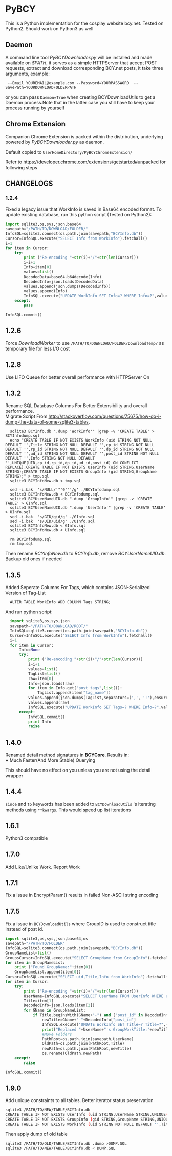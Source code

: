 # PyBCY
This is a Python implementation for the cosplay website bcy.net. Tested on Python2. Should work on Python3 as well

## Daemon

A command line tool *PyBCYDownloader.py* will be installed and made available on *$PATH*, it serves as a simple HTTPServer that accept POST requests, extract and download corresponding BCY.net posts, it take three arguments, example:

```
 --Email YOUREMAIL@example.com --Password=YOURPASSWORD  --SavePath=YOURDOWNLOADFOLDERPATH
```
or you can pass ```Daemon=True``` when creating BCYDownloadUtils to get a Daemon process.Note that in the latter case you still have to keep your process running by yourself


## Chrome Extension

Companion Chrome Extension is packed within the distribution, underlying powered by *PyBCYDownloader.py* as daemon.  

Default copied to ```UserHomeDirectory/PyBCYChromeExtension/```

Refer to
<https://developer.chrome.com/extensions/getstarted#unpacked> for following steps

## CHANGELOGS

### 1.2.4
  Fixed a legacy issue that WorkInfo is saved in Base64 encoded format. To update existing database, run this python script (Tested on Python2):

```python
import sqlite3,os,sys,json,base64
savepath="/PATH/TO/DOWNLOAD/FOLDER/"
InfoSQL=sqlite3.connect(os.path.join(savepath,"BCYInfo.db"))
Cursor=InfoSQL.execute("SELECT Info from WorkInfo").fetchall()
i=1
for item in Cursor:
    try:
        print ("Re-encoding "+str(i)+"/"+str(len(Cursor)))
        i=i+1
        Info=item[0]
        values=list()
        DecodedData=base64.b64decode(Info)
        DecodedInfo=json.loads(DecodedData)
        values.append(json.dumps(DecodedInfo))
        values.append(Info)
        InfoSQL.execute("UPDATE WorkInfo SET Info=? WHERE Info=?",values)
    except:
        pass

InfoSQL.commit()

```

## 1.2.6
  Force *DownloadWorker* to use ``` /PATH/TO/DOWNLOAD/FOLDER/DownloadTemp/ ``` as temporary file for less I/O cost
## 1.2.8
  Use LIFO Queue for better overall performance with HTTPServer On

## 1.3.2
  Rename SQL Database Columns For Better Extensibility and overall performance.  
  Migrate Script From <http://stackoverflow.com/questions/75675/how-do-i-dump-the-data-of-some-sqlite3-tables>.

```
  sqlite3 BCYInfo.db ".dump 'WorkInfo'" |grep -v 'CREATE TABLE' > BCYInfodump.sql
  echo "CREATE TABLE IF NOT EXISTS WorkInfo (uid STRING NOT NULL DEFAULT '',Title STRING NOT NULL DEFAULT '',cp_id STRING NOT NULL DEFAULT '',rp_id STRING NOT NULL DEFAULT '',dp_id STRING NOT NULL DEFAULT '',ud_id STRING NOT NULL DEFAULT '',post_id STRING NOT NULL DEFAULT '',Info STRING NOT NULL DEFAULT '',UNIQUE(UID,cp_id,rp_id,dp_id,ud_id,post_id) ON CONFLICT REPLACE);CREATE TABLE IF NOT EXISTS UserInfo (uid STRING,UserName STRING);CREATE TABLE IF NOT EXISTS GroupInfo (gid STRING,GroupName STRING);" > tmp.sql
  sqlite3 BCYInfoNew.db < tmp.sql

  sed -i.bak  's/NULL/'"'0'"'/g' ./BCYInfodump.sql
  sqlite3 BCYInfoNew.db < BCYInfodump.sql
  sqlite3 BCYUserNameUID.db ".dump 'GroupInfo'" |grep -v 'CREATE TABLE' > GInfo.sql
  sqlite3 BCYUserNameUID.db ".dump 'UserInfo'" |grep -v 'CREATE TABLE' > UInfo.sql
  sed -i.bak  's/GID/gid/g' ./GInfo.sql
  sed -i.bak  's/UID/uid/g' ./UInfo.sql
  sqlite3 BCYInfoNew.db < GInfo.sql
  sqlite3 BCYInfoNew.db < UInfo.sql

  rm BCYInfodump.sql
  rm tmp.sql
```
  Then rename *BCYInfoNew.db* to *BCYInfo.db*, remove *BCYUserNameUID.db*. Backup old ones if needed

## 1.3.5
  Added Seperate Columns For Tags, which contains JSON-Serialized Version of Tag-List

```
  ALTER TABLE WorkInfo ADD COLUMN Tags STRING;
```
  And run python script:
```python
  import sqlite3,os,sys,json
  savepath="/PATH/TO/DOWNLOAD/ROOT/"
  InfoSQL=sqlite3.connect(os.path.join(savepath,"BCYInfo.db"))
  Cursor=InfoSQL.execute("SELECT Info from WorkInfo").fetchall()
  i=1
  for item in Cursor:
      Info=None
      try:
          print ("Re-encoding "+str(i)+"/"+str(len(Cursor)))
          i=i+1
          values=list()
          TagList=list()
          raw=item[0]
          Info=json.loads(raw)
          for item in Info.get("post_tags",list()):
              TagList.append(item["tag_name"])
          values.append(json.dumps(TagList,separators=(',', ':'),ensure_ascii=False, encoding='utf8'))
          values.append(raw)
          InfoSQL.execute("UPDATE WorkInfo SET Tags=? WHERE Info=?",values)
      except:
          InfoSQL.commit()
          print Info
          raise
```
## 1.4.0
  Renamed detail method signatures in **BCYCore**.
  Results in:  
  **+** Much Faster(And More Stable) Querying

  This should have no effect on you unless you are not using the detail wrapper

## 1.4.4
  `since` and `to` keywords has been added to `BCYDownloadUtils` 's iterating methods using `**kwargs`. This would speed up list iterations

## 1.6.1
  Python3 compatible

## 1.7.0
  Add Like/Unlike Work. Report Work

## 1.7.1
  Fix a issue in EncryptParam() results in failed Non-ASCII string encoding

## 1.7.5
  Fix a issue in `BCYDownloadUtils` where GroupID is used to construct title instead of post id.


```python
import sqlite3,os,sys,json,base64,os
savepath="/PATH/TO/FOLDER"
InfoSQL=sqlite3.connect(os.path.join(savepath,"BCYInfo.db"))
GroupNameList=list()
GroupsCursor=InfoSQL.execute("SELECT GroupName from GroupInfo").fetchall()
for item in GroupNameList:
    print ("Found GroupName:"+item[0])
    GroupNameList.append(item[0])
Cursor=InfoSQL.execute("SELECT uid,Title,Info from WorkInfo").fetchall()
for item in Cursor:
    try:
        print ("Re-encoding "+str(i)+"/"+str(len(Cursor)))
        UserName=InfoSQL.execute("SELECT UserName FROM UserInfo WHERE uid=?",(item[0],)).next()[0]
        Title=item[1]
        DecodedInfo=json.loads(item[2])
        for GName in GroupNameList:
            if Title.beginsWith(GName+"-") and ("post_id" in DecodedInfo.keys()):
                newTitle=GName+"-"+DecodedInfo["post_id"]
                InfoSQL.execute("UPDATE WorkInfo SET Title=? Title=?",(newTitle,Title,))
                print("Replaced "+UserName+"'s GroupWorkTitle:"+newTitle)
                #Move Folders
                PathRoot=os.path.join(savepath,UserName)
                OldPath=os.path.join(PathRoot,Title)
                newPath=os.path.join(PathRoot,newTitle)
                os.rename(OldPath,newPath)
    except:
        raise

InfoSQL.commit()

```

## 1.9.0
  Add unique constraints to all tables. Better iterator status preservation

```bash
sqlite3 /PATH/TO/NEW/TABLE/BCYInfo.db
CREATE TABLE IF NOT EXISTS UserInfo (uid STRING,UserName STRING,UNIQUE(uid) ON CONFLICT IGNORE);
CREATE TABLE IF NOT EXISTS GroupInfo (gid STRING,GroupName STRING,UNIQUE(gid) ON CONFLICT IGNORE);
CREATE TABLE IF NOT EXISTS WorkInfo (uid STRING NOT NULL DEFAULT '',Title STRING NOT NULL DEFAULT '',cp_id STRING NOT NULL DEFAULT '',rp_id STRING NOT NULL DEFAULT '',dp_id STRING NOT NULL DEFAULT '',ud_id STRING NOT NULL DEFAULT '',post_id STRING NOT NULL DEFAULT '',Info STRING NOT NULL DEFAULT '',Tags STRING,UNIQUE(UID,cp_id,rp_id,dp_id,ud_id,post_id) ON CONFLICT REPLACE);
```

Then apply dump of old table

```bash
sqlite3 /PATH/TO/OLD/TABLE/BCYInfo.db .dump >DUMP.SQL
sqlite3 /PATH/TO/NEW/TABLE/BCYInfo.db < DUMP.SQL
```
